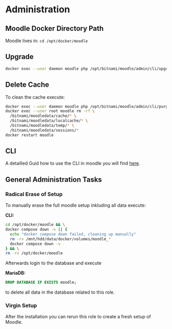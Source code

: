 # Administration

## Moodle Docker Directory Path

Moodle lives in: ``cd /opt/docker/moodle``

## Upgrade 

```bash
docker exec --user daemon moodle php /opt/bitnami/moodle/admin/cli/upgrade.php --non-interactive
```

## Delete Cache

To clean the cache execute:

```bash
docker exec --user daemon moodle php /opt/bitnami/moodle/admin/cli/purge_caches.php
docker exec --user root moodle rm -rf \
  /bitnami/moodledata/cache/* \
  /bitnami/moodledata/localcache/* \
  /bitnami/moodledata/temp/* \
  /bitnami/moodledata/sessions/*
docker restart moodle
```

## CLI

A detailled Guid how to use the CLI in moodle you will find [here](https://docs.moodle.org/500/de/Administration_%C3%BCber_Kommandozeile).

## General Administration Tasks

### Radical Erase of Setup
To manually erase the full moodle setup inkluding all data execute:

**CLI:**

```bash 
cd /opt/docker/moodle && \
docker compose down -v || {
  echo "docker compose down failed, cleaning up manually"
  rm -rv /mnt/hdd/data/docker/volumes/moodle_*
  docker compose down -v
} && \
rm -rv /opt/docker/moodle
``` 

Afterwards login to the database and execute

**MariaDB:**
```sql
DROP DATABASE IF EXISTS moodle;
```

to delete all data in the database related to this role. 

### Virgin Setup
After the installation you can rerun this role to create a fresh setup of Moodle. 